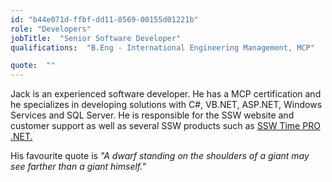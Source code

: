 ```yaml
---
id: "b44e071d-ffbf-dd11-8569-00155d01221b"
role: "Developers"
jobTitle:  "Senior Software Developer"
qualifications:  "B.Eng - International Engineering Management, MCP"

quote:  ""
---
```


Jack is an experienced software developer. He has a MCP certification and he specializes in developing solutions with C#, VB.NET, ASP.NET, Windows Services and SQL Server. He is responsible for the SSW website and customer support as well as several SSW products such as [SSW Time PRO .NET.](https://www.ssw.com.au/ssw/timepronet/)

His favourite quote is *"A dwarf standing on the shoulders of a giant may see farther than a giant himself."*